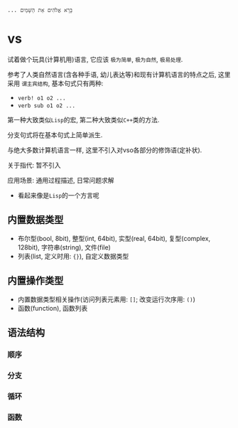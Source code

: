 ```
... בָּרָא אֱלֹהִים אֵת הַשָּׁמַיִם
```

# vs
试着做个玩具(计算机用)语言, 它应该 `极为简单`, `极为自然`, `极易处理`.

参考了人类自然语言(含各种手语, 幼儿表达等)和现有计算机语言的特点之后,
这里采用 `谓主宾结构`, 基本句式只有两种:
- `verb! o1 o2 ...`
- `verb sub o1 o2 ...`

第一种大致类似`Lisp`的宏, 第二种大致类似`C++`类的方法.

分支句式将在基本句式上简单派生.

与绝大多数计算机语言一样, 这里不引入对vso各部分的修饰语(定补状).

关于指代: 暂不引入

应用场景:
    通用过程描述, 日常问题求解

- 看起来像是`Lisp`的一个方言呢

## 内置数据类型
- 布尔型(bool, 8bit), 整型(int, 64bit), 实型(real, 64bit), 复型(complex, 128bit), 字符串(string), 文件(file)
- 列表(list, 定义时用: `{}`), 自定义数据类型

## 内置操作类型
- 内置数据类型相关操作(访问列表元素用: `[]`; 改变运行次序用: `()`)
- 函数(function), 函数列表

## 语法结构
### 顺序
### 分支
### 循环
### 函数
